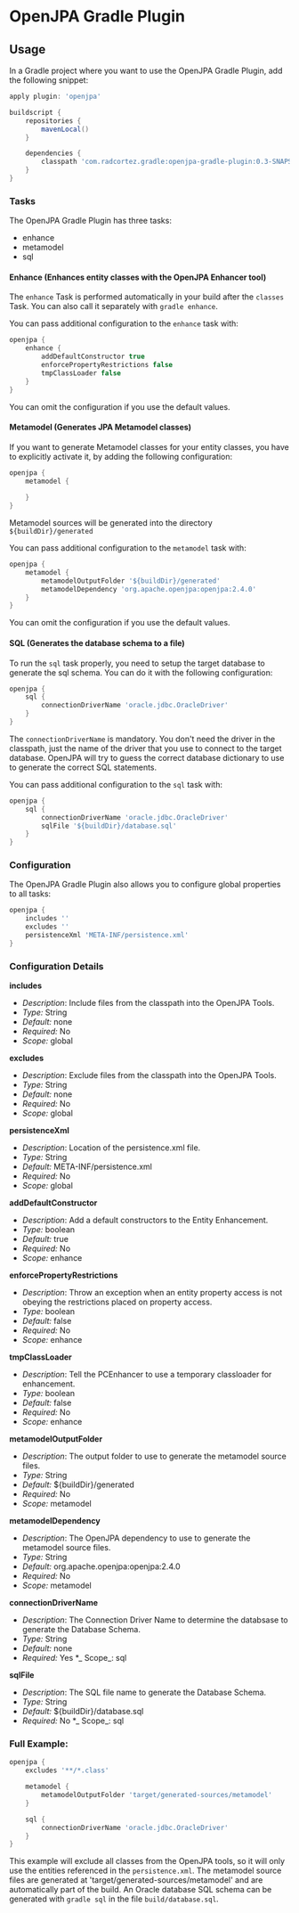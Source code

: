 # OpenJPA Gradle Plugin

## Usage
In a Gradle project where you want to use the OpenJPA Gradle Plugin, add the following snippet:
 
```gradle
apply plugin: 'openjpa'

buildscript {
    repositories {
        mavenLocal()
    }

    dependencies {
        classpath 'com.radcortez.gradle:openjpa-gradle-plugin:0.3-SNAPSHOT'
    }
}
```

### Tasks
The OpenJPA Gradle Plugin has three tasks:
* enhance
* metamodel
* sql

#### Enhance (Enhances entity classes with the OpenJPA Enhancer tool)
The `enhance` Task is performed automatically in your build after the `classes` Task. You can also call it separately
with `gradle enhance`.

You can pass additional configuration to the `enhance` task with:

```gradle
openjpa {
    enhance {
        addDefaultConstructor true
        enforcePropertyRestrictions false
        tmpClassLoader false
    }
}
```

You can omit the configuration if you use the default values.

#### Metamodel (Generates JPA Metamodel classes)
If you want to generate Metamodel classes for your entity classes, you have to explicitly activate it, by adding the 
following configuration:

```gradle
openjpa {
    metamodel {
       
    }
}
```

Metamodel sources will be generated into the directory `${buildDir}/generated`

You can pass additional configuration to the `metamodel` task with:
```gradle
openjpa {
    metamodel {
        metamodelOutputFolder '${buildDir}/generated'
        metamodelDependency 'org.apache.openjpa:openjpa:2.4.0'
    }
}
```

You can omit the configuration if you use the default values.

#### SQL (Generates the database schema to a file)
To run the `sql` task properly, you need to setup the target database to generate the sql schema. You can do it with 
the following configuration:

```gradle
openjpa {
    sql {
        connectionDriverName 'oracle.jdbc.OracleDriver'
    }
}
```

The `connectionDriverName` is mandatory. You don't need the driver in the classpath, just the name of the driver that 
you use to connect to the target database. OpenJPA will try to guess the correct database dictionary to use to generate
the correct SQL statements.

You can pass additional configuration to the `sql` task with:
```gradle
openjpa {
    sql {
        connectionDriverName 'oracle.jdbc.OracleDriver'
        sqlFile '${buildDir}/database.sql'
    }
}
```

### Configuration
The OpenJPA Gradle Plugin also allows you to configure global properties to all tasks:
```gradle
openjpa {
    includes ''
    excludes ''
    persistenceXml 'META-INF/persistence.xml'
}
```

### Configuration Details

**includes**
* _Description_: Include files from the classpath into the OpenJPA Tools.
* _Type:_ String
* _Default:_ none
* _Required:_ No
* _Scope:_ global

**excludes**
* _Description_: Exclude files from the classpath into the OpenJPA Tools.
* _Type:_ String
* _Default:_ none
* _Required:_ No
* _Scope:_ global

**persistenceXml**
* _Description_: Location of the persistence.xml file.
* _Type:_ String
* _Default:_ META-INF/persistence.xml
* _Required:_ No
* _Scope:_ global

**addDefaultConstructor**
* _Description_: Add a default constructors to the Entity Enhancement.
* _Type:_ boolean
* _Default:_ true
* _Required:_ No
* _Scope:_ enhance

**enforcePropertyRestrictions**
* _Description_: Throw an exception when an entity property access is not obeying the restrictions placed on property access.
* _Type:_ boolean
* _Default:_ false
* _Required:_ No
* _Scope:_ enhance

**tmpClassLoader**
* _Description_: Tell the PCEnhancer to use a temporary classloader for enhancement.
* _Type:_ boolean
* _Default:_ false
* _Required:_ No
* _Scope:_ enhance

**metamodelOutputFolder**
* _Description_: The output folder to use to generate the metamodel source files.
* _Type:_ String
* _Default:_ ${buildDir}/generated
* _Required:_ No
* _Scope:_ metamodel

**metamodelDependency**
* _Description_: The OpenJPA dependency to use to generate the metamodel source files.
* _Type:_ String
* _Default:_ org.apache.openjpa:openjpa:2.4.0
* _Required:_ No
* _Scope:_ metamodel

**connectionDriverName**
* _Description_: The Connection Driver Name to determine the databsase to generate the Database Schema.
* _Type:_ String
* _Default:_ none
* _Required:_ Yes
*_ Scope_: sql

**sqlFile**
* _Description_: The SQL file name to generate the Database Schema.
* _Type:_ String
* _Default:_ ${buildDir}/database.sql
* _Required:_ No
*_ Scope_: sql

### Full Example:
```gradle
openjpa {
    excludes '**/*.class'

    metamodel {
        metamodelOutputFolder 'target/generated-sources/metamodel'
    }

    sql {
        connectionDriverName 'oracle.jdbc.OracleDriver'
    }
}
```

This example will exclude all classes from the OpenJPA tools, so it will only use the entities referenced in the 
`persistence.xml`. The metamodel source files are generated at 'target/generated-sources/metamodel' and are 
automatically part of the build. An Oracle database SQL schema can be generated with `gradle sql` in the file 
`build/database.sql`.

